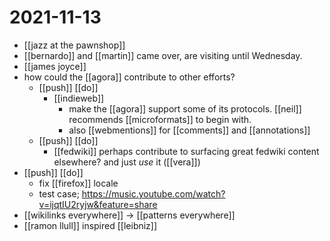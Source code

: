 # 2021-11-13

- [[jazz at the pawnshop]]
- [[bernardo]] and [[martin]] came over, are visiting until Wednesday.
- [[james joyce]]
- how could the [[agora]] contribute to other efforts?
  - [[push]] [[do]]
    - [[indieweb]]
      - make the [[agora]] support some of its protocols. [[neil]] recommends [[microformats]] to begin with.
      - also [[webmentions]] for [[comments]] and [[annotations]]
  - [[push]] [[do]]
    - [[fedwiki]] perhaps contribute to surfacing great fedwiki content elsewhere? and just *use* it ([[vera]])
- [[push]] [[do]]
  - fix [[firefox]] locale
  - test case; https://music.youtube.com/watch?v=ijqtIU2ryjw&feature=share
- [[wikilinks everywhere]] -> [[patterns everywhere]]
- [[ramon llull]] inspired [[leibniz]]